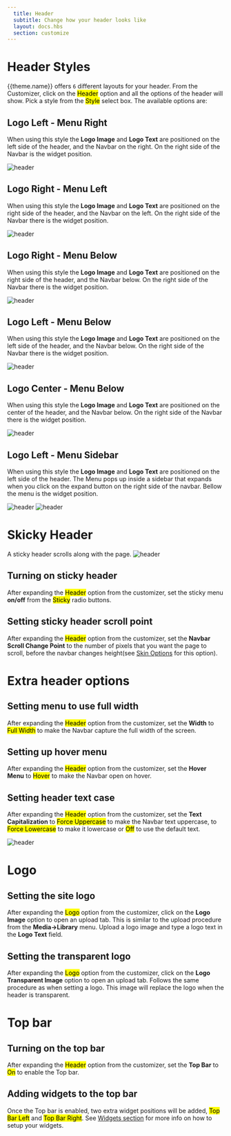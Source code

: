 ```yaml
---
  title: Header
  subtitle: Change how your header looks like
  layout: docs.hbs
  section: customize
---
```


# Header Styles
{{theme.name}} offers `6` different layouts for your header. From the Customizer, click on the <mark>Header</mark> option and all the options of the header will show. Pick a style from the <mark>Style</mark> select box. The available options are:

## Logo Left - Menu Right
When using this style the **Logo Image** and **Logo Text** are positioned on the left side of the header, and the Navbar on the right. On the right side of the Navbar is the widget position.

<img src="assets/images/customize/logo-left-menu-right.png" alt="header">

## Logo Right - Menu Left
When using this style the **Logo Image** and **Logo Text** are positioned on the right side of the header, and the Navbar on the left. On the right side of the Navbar there is the widget position.

<img src="assets/images/customize/logo-right-menu-left.png" alt="header">

## Logo Right - Menu Below
When using this style the **Logo Image** and **Logo Text** are positioned on the right side of the header, and the Navbar below. On the right side of the Navbar there is the widget position.

<img src="assets/images/customize/logo-right-menu-below.png" alt="header">

## Logo Left - Menu Below
When using this style the **Logo Image** and **Logo Text** are positioned on the left side of the header, and the Navbar below. On the right side of the Navbar there is the widget position.

<img src="assets/images/customize/logo-left-menu-below.png" alt="header">

## Logo Center - Menu Below
When using this style the **Logo Image** and **Logo Text** are positioned on the center of the header, and the Navbar below. On the right side of the Navbar there is the widget position.

<img src="assets/images/customize/logo-center-menu-below.png" alt="header">

## Logo Left - Menu Sidebar
When using this style the **Logo Image** and **Logo Text** are positioned on the left side of the header. The Menu pops up inside a sidebar that expands when you click on the expand button on the right side of the navbar. Bellow the menu is the widget position.

<img src="assets/images/customize/expand-button.png" alt="header">
<img src="assets/images/customize/logo-left-menu-sidebar.png" alt="header">

# Skicky Header
A sticky header scrolls along with the page.
<img src="assets/images/customize/sticky_header.png" alt="header">

## Turning on sticky header
After expanding the <mark>Header</mark> option from the customizer, set the sticky menu **on/off** from the <mark>Sticky</mark> radio buttons.

## Setting sticky header scroll point
After expanding the <mark>Header</mark> option from the customizer, set the **Navbar Scroll Change Point** to the number of pixels that you want the page to scroll, before the navbar changes height(see [Skin Options](/skin-options.html#navigation) for this option).

# Extra header options

## Setting menu to use full width
After expanding the <mark>Header</mark> option from the customizer, set the **Width** to <mark>Full Width</mark> to make the Navbar capture the full width of the screen.
## Setting up hover menu
After expanding the <mark>Header</mark> option from the customizer, set the **Hover Menu** to <mark>Hover</mark> to make the Navbar open on hover.

## Setting header text case
After expanding the <mark>Header</mark> option from the customizer, set the **Text Capitalization** to <mark>Force Uppercase</mark> to make the Navbar text uppercase, to <mark>Force Lowercase</mark> to make it lowercase or <mark>Off</mark> to use the default text.

<img src="assets/images/customize/extra_header.png" alt="header">

# Logo

## Setting the site logo
After expanding the <mark>Logo</mark> option from the customizer, click on the **Logo Image** option to open an upload tab. This is similar to the upload procedure from the **Media->Library** menu. Upload a logo image and type a logo text in the **Logo Text** field.

## Setting the transparent logo
After expanding the <mark>Logo</mark> option from the customizer, click on the **Logo Transparent Image** option to open an upload tab.
Follows the same procedure as when setting a logo. This image will replace the logo when the header is transparent.

# Top bar

## Turning on the top bar
After expanding the <mark>Header</mark> option from the customizer, set the **Top Bar** to <mark>On</mark> to enable the Top bar.

## Adding widgets to the top bar
Once the Top bar is enabled, two extra widget positions will be added, <mark>Top Bar Left</mark> and <mark>Top Bar Right</mark>. See [Widgets section](/customizer.html#adding-widgets) for more info on how to setup your widgets.

